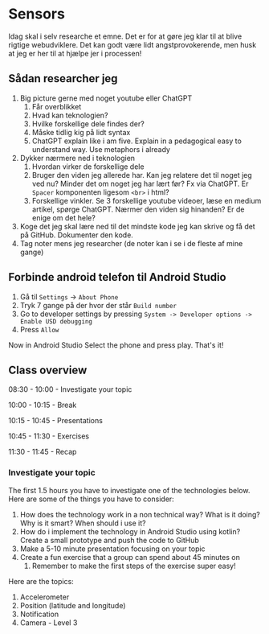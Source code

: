 # Sensors



Idag skal i selv researche et emne. Det er for at gøre jeg klar til at blive rigtige webudviklere. Det kan godt være lidt angstprovokerende, men husk at jeg er her til at hjælpe jer i processen! 



## Sådan researcher jeg

1. Big picture gerne med noget youtube eller ChatGPT
   1. Får overblikket
   2. Hvad kan teknologien?
   3. Hvilke forskellige dele findes der?
   4. Måske tidlig kig på lidt syntax
   5. ChatGPT explain like i am five. Explain in a pedagogical easy to understand way. Use metaphors i already
2. Dykker nærmere ned i teknologien
   1. Hvordan virker de forskellige dele
   2. Bruger den viden jeg allerede har. Kan jeg relatere det til noget jeg ved nu? Minder det om noget jeg har lært før? Fx via ChatGPT. Er `Spacer` komponenten ligesom `<br>` i html?
   3. Forskellige vinkler. Se 3 forskellige youtube videoer, læse en medium artikel, spørge ChatGPT. Nærmer den viden sig hinanden? Er de enige om det hele?
3. Koge det jeg skal lære ned til det mindste kode jeg kan skrive og få det på GitHub. Dokumenter den kode. 
4. Tag noter mens jeg researcher (de noter kan i se i de fleste af mine gange)



## Forbinde android telefon til Android Studio

1. Gå til `Settings` -> `About Phone`
2. Tryk 7 gange på der hvor der står `Build number`
3. Go to developer settings by pressing `System -> Developer options -> Enable USD debugging`
4. Press `Allow`

Now in Android Studio Select the phone and press play. That's it! 



## Class overview

08:30 - 10:00 - Investigate your topic

10:00 - 10:15 - Break

10:15 - 10:45 - Presentations

10:45 - 11:30 - Exercises

11:30 - 11:45 - Recap



### Investigate your topic

The first 1.5 hours you have to investigate one of the technologies below. Here are some of the things you have to consider:

1. How does the technology work in a non technical way? What is it doing? Why is it smart? When should i use it?
2. How do i implement the technology in Android Studio using kotlin? Create a small prototype and push the code to GitHub
3. Make a 5-10 minute presentation focusing on your topic
4. Create a fun exercise that a group can spend about 45 minutes on
   1. Remember to make the first steps of the exercise super easy!



Here are the topics:

1. Accelerometer
2. Position (latitude and longitude)
3. Notification
4. Camera - Level 3



<!--

### Camera

https://www.youtube.com/watch?v=GRHQcl496P4

https://github.com/behu-kea/ita-23-2-sem-code/tree/for-testing-lecture/workingwithsensors/app/src/main/java/com/example/working_with_sensors

Tjek her. Især husk gradle!



**Kotlin compose ui**

Add this to the `AndroidManifest.xml` file.

This gives access to the camera

```xml
<uses-feature
    android:name="android.hardware.camera"
    android:required="false" />

<uses-permission android:name="android.permission.CAMERA" />
```







### Accelerometer

https://github.com/mutualmobile/ComposeSensors



**Androidmanifest.xml**

```xml
<uses-permission android:name="android.permission.VIBRATE" />
```



**Gradle**

```
implementation("com.mutualmobile:composesensors:1.1.2")
```



**Code**

```kotlin
val accelerometerState = rememberAccelerometerSensorState()
Text(
    text = "Force X: ${accelerometerState.xForce}" +
    "\nForce Y: ${accelerometerState.yForce}" +
    "\nForce Z: ${accelerometerState.zForce}" +
    "\nIs Available?: ${accelerometerState.isAvailable}"
)
```

They have lots of different sensors, like Light, Step Detector and Ambient Temperature



### Location

**Gradle**

```
implementation("com.google.android.gms:play-services-location:21.1.0")
implementation("com.google.accompanist:accompanist-permissions:0.35.0-alpha")
```



**Manifest.xml**

```kotlin
<uses-permission android:name="android.permission.ACCESS_COARSE_LOCATION" />
<uses-permission android:name="android.permission.ACCESS_FINE_LOCATION" />
```



```kotlin
package com.example.working_with_sensors

import android.Manifest
import android.annotation.SuppressLint
import android.content.Context
import android.content.pm.PackageManager
import android.hardware.Sensor
import android.hardware.SensorManager
import android.os.Bundle
import androidx.activity.ComponentActivity
import androidx.activity.compose.rememberLauncherForActivityResult
import androidx.activity.compose.setContent
import androidx.activity.result.contract.ActivityResultContracts
import androidx.compose.foundation.layout.Arrangement
import androidx.compose.foundation.layout.Column
import androidx.compose.foundation.layout.Spacer
import androidx.compose.foundation.layout.fillMaxSize
import androidx.compose.foundation.layout.height
import androidx.compose.foundation.layout.padding
import androidx.compose.material3.Button
import androidx.compose.material3.MaterialTheme
import androidx.compose.material3.Surface
import androidx.compose.material3.Text
import androidx.compose.runtime.Composable
import androidx.compose.runtime.LaunchedEffect
import androidx.compose.runtime.getValue
import androidx.compose.runtime.mutableStateOf
import androidx.compose.runtime.remember
import androidx.compose.runtime.setValue
import androidx.compose.ui.Alignment
import androidx.compose.ui.Modifier
import androidx.compose.ui.platform.LocalContext
import androidx.compose.ui.tooling.preview.Preview
import androidx.compose.ui.unit.dp
import androidx.compose.ui.viewinterop.AndroidView
import androidx.core.app.ActivityCompat
import androidx.core.content.ContextCompat
import com.example.working_with_sensors.ui.theme.WorkingwithsensorsTheme
import com.google.accompanist.permissions.ExperimentalPermissionsApi
import com.google.accompanist.permissions.rememberMultiplePermissionsState
import com.google.android.gms.location.LocationServices
import com.google.android.gms.location.Priority
import com.google.android.gms.tasks.CancellationTokenSource
import com.mutualmobile.composesensors.rememberAccelerometerSensorState

class MainActivity : ComponentActivity() {

// Optional: You could also write: rememberAccelerometerSensorState(sensorDelay = SensorDelay.Fastest) for fetching sensor data faster



    override fun onCreate(savedInstanceState: Bundle?) {
        super.onCreate(savedInstanceState)

        setContent {
            WorkingwithsensorsTheme {
                // A surface container using the 'background' color from the theme
                Surface(
                    modifier = Modifier.fillMaxSize(),
                    color = MaterialTheme.colorScheme.background
                ) {
                    //Accellerameter()
                    LocationScreen()
                }
            }
        }
    }
}

@Composable
fun Accellerameter() {
    val accelerometerState = rememberAccelerometerSensorState()
    Text(
        text = "Force X: ${accelerometerState.xForce}" +
                "\nForce Y: ${accelerometerState.yForce}" +
                "\nForce Z: ${accelerometerState.zForce}" +
                "\nIs Available?: ${accelerometerState.isAvailable}"
    )
}


@Composable
fun LocationScreen() {
    val context = LocalContext.current
    var location by remember { mutableStateOf("Your location") }

    // Create a permission launcher
    val requestPermissionLauncher =
        rememberLauncherForActivityResult(
            contract = ActivityResultContracts.RequestPermission(),
            onResult = { isGranted: Boolean ->
                if (isGranted) {
                    // Permission granted, update the location
                    getCurrentLocation(context) { lat, long ->
                        location = "Latitude: $lat, Longitude: $long"
                    }
                }
            })

    Column(
        modifier = Modifier
            .fillMaxSize()
            .padding(16.dp),
        verticalArrangement = Arrangement.Center,
        horizontalAlignment = Alignment.CenterHorizontally
    ) {
        Button(
            onClick = {
                if (hasLocationPermission(context)) {
                    // Permission already granted, update the location
                    getCurrentLocation(context) { lat, long ->
                        location = "Latitude: $lat, Longitude: $long"
                    }
                } else {
                    // Request location permission
                    requestPermissionLauncher.launch(android.Manifest.permission.ACCESS_FINE_LOCATION)
                }
            }
        ) {
            Text(text = "Allow")
        }
        Spacer(modifier = Modifier.height(16.dp))
        Text(text = location)
    }
}

private fun hasLocationPermission(context: Context): Boolean {
    return ContextCompat.checkSelfPermission(
        context,
        android.Manifest.permission.ACCESS_FINE_LOCATION
    ) == PackageManager.PERMISSION_GRANTED
}

private fun getCurrentLocation(context: Context, callback: (Double, Double) -> Unit) {
    val fusedLocationClient = LocationServices.getFusedLocationProviderClient(context)
    if (ActivityCompat.checkSelfPermission(
            context,
            Manifest.permission.ACCESS_FINE_LOCATION
        ) != PackageManager.PERMISSION_GRANTED && ActivityCompat.checkSelfPermission(
            context,
            Manifest.permission.ACCESS_COARSE_LOCATION
        ) != PackageManager.PERMISSION_GRANTED
    ) {
        // TODO: Consider calling
        //    ActivityCompat#requestPermissions
        // here to request the missing permissions, and then overriding
        //   public void onRequestPermissionsResult(int requestCode, String[] permissions,
        //                                          int[] grantResults)
        // to handle the case where the user grants the permission. See the documentation
        // for ActivityCompat#requestPermissions for more details.
        return
    }
    fusedLocationClient.lastLocation
        .addOnSuccessListener { location ->
            if (location != null) {
                val lat = location.latitude
                val long = location.longitude
                callback(lat, long)
            }
        }
        .addOnFailureListener { exception ->
            // Handle location retrieval failure
            exception.printStackTrace()
        }
}
```







-->





<!--

**Java android**

For code examples go to: [https://github.com/behu-kea/sensors-android-java](https://github.com/behu-kea/sensors-android-java)

## How sensors work:

In `onCreate` you create a new SensorManager:

```java
sensorManager = (SensorManager) getSystemService(SENSOR_SERVICE);
```



I `onResume` lave en accelerometer vha. SensorManager: 

```java
Sensor accelerometer = sensorManager.getDefaultSensor(Sensor.TYPE_ACCELEROMETER);
```



Tjek om der er en accellerometer og derefter registrer listeneren:

```java
if (accelerometer != null) {
            sensorManager.registerListener(this, accelerometer,
                    SensorManager.SENSOR_DELAY_NORMAL, SensorManager.SENSOR_DELAY_UI);
        }
```



Implementer `SensorEventListener` interfacet og nu får du data fra sensor ved at implementere onSensorChanged metoden



```java
@Override
public void onSensorChanged(SensorEvent event) {
    if (event.sensor.getType() == Sensor.TYPE_ACCELEROMETER) {
        float[] values = event.values;
      	sout(values);
        //textView1.setText("x: "+values[0]+"\ny: "+values[1]+"\nz: "+values[2]);
    } 
}
```



## How location works

First in the `AndroidManifest.xml` file make sure that permissions are asked for:

```xml
<uses-permission android:name="android.permission.ACCESS_COARSE_LOCATION" />
<uses-permission android:name="android.permission.ACCESS_FINE_LOCATION" />
<uses-permission android:name="android.permission.INTERNET" />
```

Now it works quite like the other sensor:

Create a `LocationManager` like this

```java
locationManager = (LocationManager) getSystemService(Context.LOCATION_SERVICE);
```



Now start location updates using this code 

```java
locationManager.requestLocationUpdates(LocationManager.GPS_PROVIDER, 0L, (float) 0, (LocationListener) this);
```



Implement the `LocationListener` interface. Now in the `onLocationChanged` method get the latitude and longitude

```java
@Override
public void onLocationChanged(Location location) {
    textView1 = (TextView) findViewById(R.id.textView1);
    textView1.setText("Latitude:" + location.getLatitude() + ", Longitude:" + location.getLongitude());
}
```



## How camera works

First create a button and an `ImageView` in the `activity_main.xml`

In `onCreate` get the `ImageView`.



When button to take image with is clicked create a new `cameraIntent` and start the activity

```java
Intent cameraIntent = new Intent(android.provider.MediaStore.ACTION_IMAGE_CAPTURE);
startActivityForResult(cameraIntent, CAMERA_REQUEST);
```

Now when the camera comes back with an image taken the `onActivityResult` gets called. We can now get the data from the image and put into the `ImageView`



```java
protected void onActivityResult(int requestCode, int resultCode, Intent data) {
    super.onActivityResult(requestCode, resultCode, data);
    if (requestCode == CAMERA_REQUEST) {
        Bitmap photo = (Bitmap) data.getExtras().get("data");
        imageView.setImageBitmap(photo);
    }
}
```

`CAMERA_REQUEST` is just a number that identifies that intent. It could have been literally any number. 



## Ressources



### Sensors

- https://www.youtube.com/watch?v=reDLrzGyAfk&list=PL_CeQH2n4d4FJnPGpcNL8Byk96TGyoNDj
- https://developer.android.com/guide/topics/sensors/sensors_position
- https://developer.android.com/guide/topics/sensors/sensors_motion
- https://developer.android.com/guide/topics/sensors



### Location

Husk at give lokationsadgang til appen!

- https://javapapers.com/android/get-current-location-in-android/



### Camera

- 



-->









